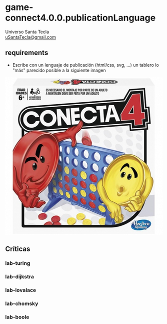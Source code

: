 # game-connect4.0.0.publicationLanguage
Universo Santa Tecla  
[uSantaTecla@gmail.com](mailto:uSantaTecla@gmail.com)  
  
## requirements 

* Escribe con un lenguaje de publicación (html/css, svg, ...) un tablero lo "más" parecido posible a la siguiente imagen

![connect4](../0.0.publicationLanguage/image/conecta4.jpg) 


## Críticas   


###  lab-turing


### lab-dijkstra 


    
###  lab-lovalace 



    
###  lab-chomsky



### lab-boole


